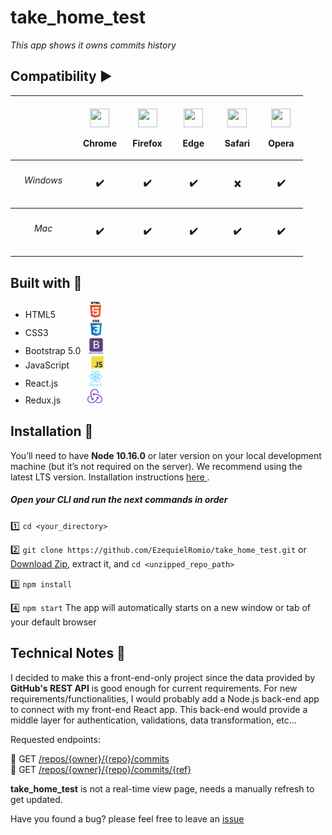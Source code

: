 # take_home_test
_This app shows it owns commits history_

## Compatibility ▶️
<table>
  <tbody>
    <tr>
      <th></th>
      <th><br/><image src="https://github.com/alrra/browser-logos/blob/main/src/chrome/chrome.png" width="31" height="30" /><p>&nbsp;Chrome&nbsp;</p></th>
      <th><br/><image src="https://github.com/alrra/browser-logos/blob/main/src/firefox/firefox.png" width="31" height="30" /><p>&nbsp;&nbsp;Firefox&nbsp;&nbsp;</p></th>
      <th><br/><image src="https://github.com/alrra/browser-logos/blob/main/src/edge/edge.png" width="31" height="30" /><p>&nbsp;&nbsp;&nbsp;Edge&nbsp;&nbsp;&nbsp;</p></th>
      <th><br/><image src="https://github.com/alrra/browser-logos/blob/main/src/safari/safari.png" width="31" height="30" /><p>&nbsp;&nbsp;Safari&nbsp;&nbsp;</p></th>
      <th><br/><image src="https://github.com/alrra/browser-logos/blob/main/src/opera/opera.png" width="31" height="30" /><p>&nbsp;&nbsp;Opera&nbsp;&nbsp;</p></th>
    </tr>
    <tr>
      <th><h6>&nbsp;&nbsp;&nbsp;&nbsp;Windows&nbsp;&nbsp;&nbsp;&nbsp;</h6></th>
      <th>
        ✔️
      </th>
      <th>
        ✔️ 
      </th> 
      <th>
        ✔️
      </th>
      <th>
        ❌
      </th>
      <th>
        ✔️
      </th>
    </tr>
    <th><h6>Mac</h6></th>
      <th>
        ✔️
      </th>
      <th>
        ✔️ 
      </th> 
      <th>
        ✔️
      </th>
      <th>
        ✔️
      </th>
      <th>
        ✔️
      </th>
    </tr>
  </tbody>
</table>

## Built with 🧰
<ul >
  <li > 
    HTML5 &nbsp;&nbsp;&nbsp;&nbsp;&nbsp;&nbsp;&nbsp;&nbsp;&nbsp;&nbsp;&nbsp;
    <a href="https://www.w3.org/html/" target="_blank"> 
      <img src="https://raw.githubusercontent.com/devicons/devicon/master/icons/html5/html5-original-wordmark.svg" alt="html5" width="26" height="26"/> 
    </a>
  </li>

  <li> CSS3 &nbsp;&nbsp;&nbsp;&nbsp;&nbsp;&nbsp;&nbsp;&nbsp;&nbsp;&nbsp;&nbsp;&nbsp;&nbsp;&nbsp;
    <a href="https://www.w3schools.com/css/" target="_blank"> 
      <img src="https://raw.githubusercontent.com/devicons/devicon/master/icons/css3/css3-original-wordmark.svg" alt="css3" width="26" height="26"/> 
    </a>
  </li>
  <li> Bootstrap 5.0 &nbsp;
    <a href="https://getbootstrap.com" target="_blank"> 
      <img src="https://raw.githubusercontent.com/devicons/devicon/master/icons/bootstrap/bootstrap-plain-wordmark.svg" alt="bootstrap" width="26" height="26"/> 
    </a>
  </li>
  <li> JavaScript &nbsp;&nbsp;&nbsp;&nbsp;&nbsp;&nbsp;&nbsp;
    <a href="https://developer.mozilla.org/en-US/docs/Web/JavaScript" target="_blank"> 
      <img src="https://raw.githubusercontent.com/devicons/devicon/master/icons/javascript/javascript-original.svg" alt="javascript" width="20" height="20"/> 
    </a>
  </li>
  <li> React.js &nbsp;&nbsp;&nbsp;&nbsp;&nbsp;&nbsp;&nbsp;&nbsp;&nbsp;&nbsp;
    <a href="https://reactjs.org/" target="_blank"> 
      <img src="https://raw.githubusercontent.com/devicons/devicon/master/icons/react/react-original-wordmark.svg" alt="react" width="26" height="26"/> 
    </a>
  </li>
  <li> Redux.js &nbsp;&nbsp;&nbsp;&nbsp;&nbsp;&nbsp;&nbsp;&nbsp;&nbsp;
    <a href="https://redux.js.org" target="_blank"> 
      <img src="https://raw.githubusercontent.com/devicons/devicon/master/icons/redux/redux-original.svg" alt="redux" width="24" height="24"/> 
    </a>
  </li>
</ul>
  

## Installation 🔧

You’ll need to have **Node 10.16.0** or later version on your local development machine (but it’s not required on the server). We recommend using the latest LTS version. Installation instructions <a href="https://nodejs.org/es/download/" target="_blank"> here </a>.<br/>
<h5>Open your CLI and run the next commands in order</h5>
<p> 1️⃣ <code>cd &lt;your_directory&gt;</code> </p>
<p> 2️⃣ <code>git clone https://github.com/EzequielRomio/take_home_test.git</code> or <a href="https://github.com/EzequielRomio/take_home_test/archive/refs/heads/main.zip">Download Zip</a>, extract it, and <code>cd &lt;unzipped_repo_path&gt; </code> </p>    
<p> 3️⃣  <code>npm install</code></p>
<p> 4️⃣ <code>npm start</code> The app will automatically starts on a new window or tab of your default browser </p>
  
## Technical Notes 📝

I decided to make this a front-end-only project since the data provided by **GitHub's REST API** is good enough for current requirements. For new requirements/functionalities, I would probably add a Node.js back-end app to connect with my front-end React app. This back-end would provide a middle layer for authentication, validations, data transformation, etc...

Requested endpoints:<br/>

 🔹 GET <a href="https://docs.github.com/en/rest/reference/repos#list-commits" target="_blank">/repos/{owner}/{repo}/commits</a><br/> 
 🔹 GET <a href="https://docs.github.com/en/rest/reference/repos#get-a-commit" target="_blank">/repos/{owner}/{repo}/commits/{ref}</a>

**take_home_test** is not a real-time view page, needs a manually refresh to get updated.  

Have you found a bug? please feel free to leave an <a href="https://github.com/EzequielRomio/take_home_test/issues/new/choose" target="_blank">issue</a>
